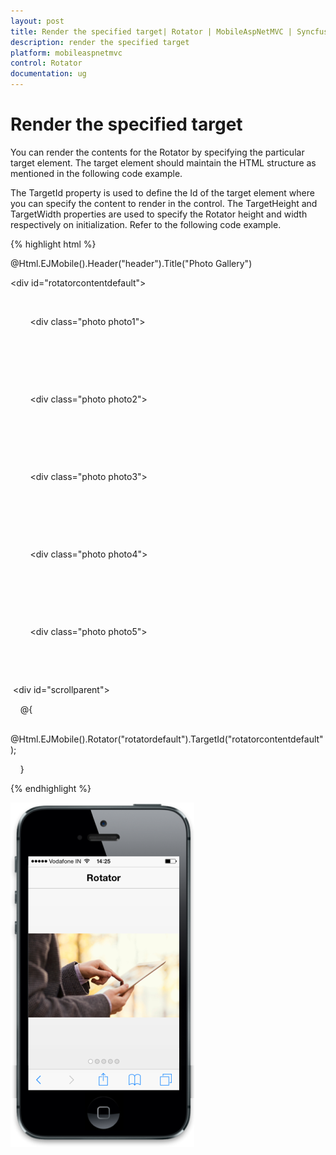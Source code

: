 ```yaml
---
layout: post
title: Render the specified target| Rotator | MobileAspNetMVC | Syncfusion
description: render the specified target
platform: mobileaspnetmvc
control: Rotator
documentation: ug
---
```


# Render the specified target

You can render the contents for the Rotator by specifying the particular target element. The target element should maintain the HTML structure as mentioned in the following code example.

The TargetId property is used to define the Id of the target element where you can specify the content to render in the control. The TargetHeight and TargetWidth properties are used to specify the Rotator height and width respectively on initialization. Refer to the following code example.

{% highlight html %}

<!-- header control -->

@Html.EJMobile().Header("header").Title("Photo Gallery")



<div id="rotatorcontentdefault">

    <div>

        <div class="photo photo1">

        </div>

    </div>

    <div>

        <div class="photo photo2">

        </div>

    </div>

    <div>

        <div class="photo photo3">

        </div>

    </div>

    <div>

        <div class="photo photo4">

        </div>

    </div>

    <div>

        <div class="photo photo5">

        </div>

    </div>

</div>



 <div id="scrollparent">

    @{

       @Html.EJMobile().Rotator("rotatordefault").TargetId("rotatorcontentdefault");

    }

</div>


{% endhighlight %}


![F:/thangavel/dev/source/Trunk/JSDoc/rotator-1.png](Render-the-specified-target_images/Render-the-specified-target_img1.png)



